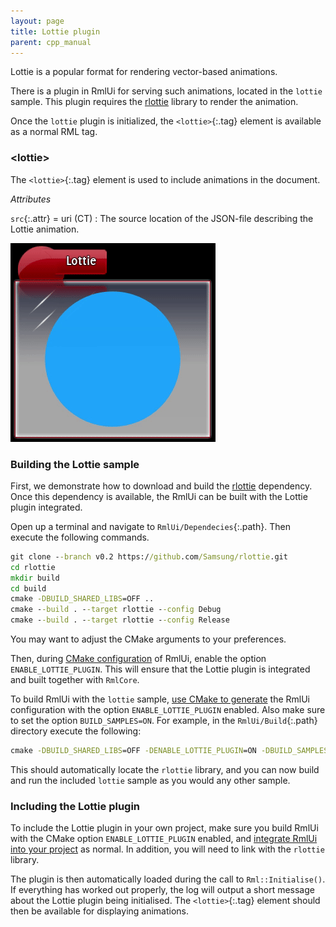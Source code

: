 ```yaml
---
layout: page
title: Lottie plugin
parent: cpp_manual
---
```


Lottie is a popular format for rendering vector-based animations.

There is a plugin in RmlUi for serving such animations, located in the `lottie` sample. This plugin requires the [rlottie](https://github.com/Samsung/rlottie) library to render the animation.

Once the `lottie` plugin is initialized, the `<lottie>`{:.tag} element is available as a normal RML tag.


### \<lottie\>

The `<lottie>`{:.tag} element is used to include animations in the document.

_Attributes_

`src`{:.attr} = uri (CT)
: The source location of the JSON-file describing the Lottie animation.

![Lottie sample](../../assets/gallery/lottie.gif)

### Building the Lottie sample

First, we demonstrate how to download and build the [rlottie](https://github.com/Samsung/rlottie) dependency. Once this dependency is available, the RmlUi can be built with the Lottie plugin integrated.

Open up a terminal and navigate to `RmlUi/Dependecies`{:.path}. Then execute the following commands.

```cmd
git clone --branch v0.2 https://github.com/Samsung/rlottie.git
cd rlottie
mkdir build
cd build
cmake -DBUILD_SHARED_LIBS=OFF ..
cmake --build . --target rlottie --config Debug
cmake --build . --target rlottie --config Release
```

You may want to adjust the CMake arguments to your preferences.

Then, during [CMake configuration](building_with_cmake.html) of RmlUi, enable the option `ENABLE_LOTTIE_PLUGIN`. This will ensure that the Lottie plugin is integrated and built together with `RmlCore`.

To build RmlUi with the `lottie` sample, [use CMake to generate](building_with_cmake.html) the RmlUi configuration with the option `ENABLE_LOTTIE_PLUGIN` enabled. Also make sure to set the option `BUILD_SAMPLES=ON`. For example, in the `RmlUi/Build`{:.path} directory execute the following:

```cmd
cmake -DBUILD_SHARED_LIBS=OFF -DENABLE_LOTTIE_PLUGIN=ON -DBUILD_SAMPLES=ON ..
```

This should automatically locate the `rlottie` library, and you can now build and run the included `lottie` sample as you would any other sample.


### Including the Lottie plugin

To include the Lottie plugin in your own project, make sure you build RmlUi with the CMake option `ENABLE_LOTTIE_PLUGIN` enabled, and [integrate RmlUi into your project](integrating.html) as normal. In addition, you will need to link with the `rlottie` library.

The plugin is then automatically loaded during the call to `Rml::Initialise()`. If everything has worked out properly, the log will output a short message about the Lottie plugin being initialised. The `<lottie>`{:.tag} element should then be available for displaying animations.
